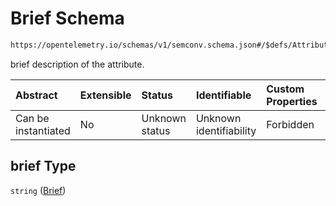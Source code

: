 # Brief Schema

```txt
https://opentelemetry.io/schemas/v1/semconv.schema.json#/$defs/Attribute/allOf/0/properties/brief
```

brief description of the attribute.

| Abstract            | Extensible | Status         | Identifiable            | Custom Properties | Additional Properties | Access Restrictions | Defined In                                                                           |
| :------------------ | :--------- | :------------- | :---------------------- | :---------------- | :-------------------- | :------------------ | :----------------------------------------------------------------------------------- |
| Can be instantiated | No         | Unknown status | Unknown identifiability | Forbidden         | Allowed               | none                | [semconv.schema.json\*](../../../schemas/semconv.schema.json "open original schema") |

## brief Type

`string` ([Brief](../attribute/semconv-opentelemetry-semantic-convention-schema-definitions-attribute-allof-attribute-full-specification-properties-brief.md))
